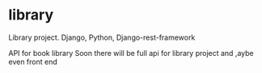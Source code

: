 # library
Library project. Django, Python, Django-rest-framework

API for book library
Soon there will be full api for library project and ,aybe even front end

